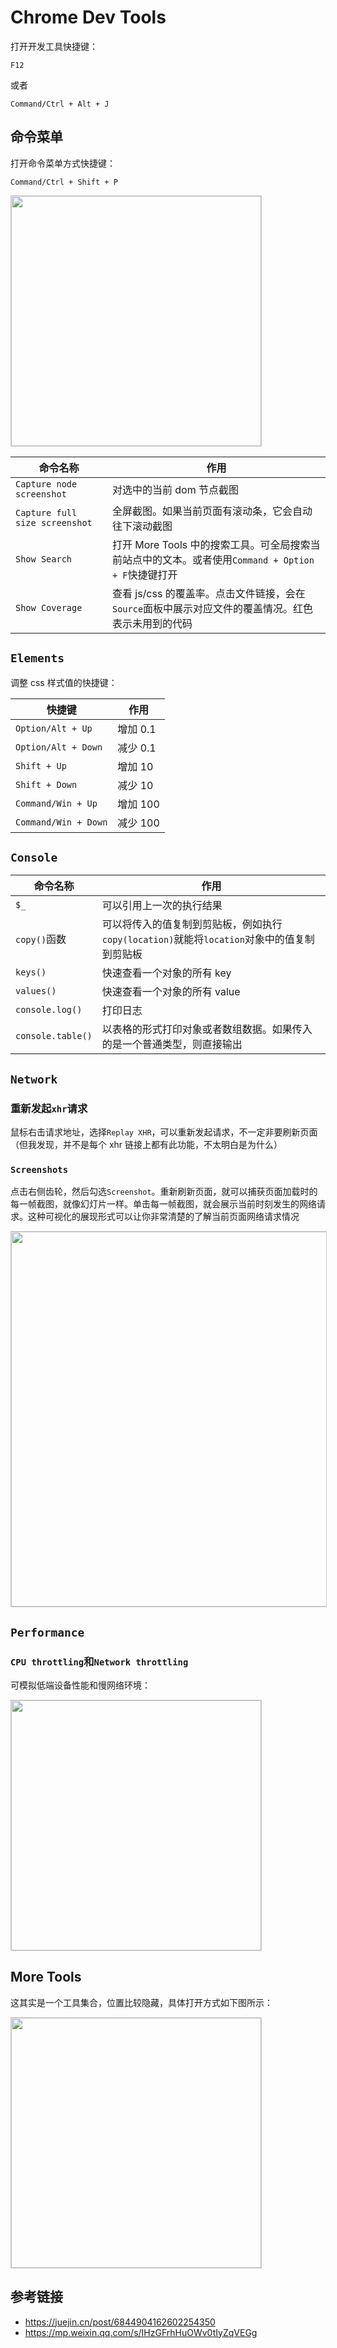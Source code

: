 # Chrome Dev Tools

打开开发工具快捷键：

```
F12
```

或者

```
Command/Ctrl + Alt + J
```

## 命令菜单

打开命令菜单方式快捷键：

```
Command/Ctrl + Shift + P
```

<img src="https://img14.360buyimg.com/imagetools/jfs/t1/167203/35/47897/68393/6731c9d7F0b2a3c89/98e585b03940e104.png" width="400" style="border: 1px solid #ccc" />

|命令名称|作用
---|---
`Capture node screenshot` | 对选中的当前 dom 节点截图
`Capture full size screenshot` | 全屏截图。如果当前页面有滚动条，它会自动往下滚动截图
`Show Search` | 打开 More Tools 中的搜索工具。可全局搜索当前站点中的文本。或者使用`Command + Option + F`快捷键打开
`Show Coverage` | 查看 js/css 的覆盖率。点击文件链接，会在`Source`面板中展示对应文件的覆盖情况。红色表示未用到的代码

## `Elements`

调整 css 样式值的快捷键：

|快捷键|作用
---|---
`Option/Alt + Up` | 增加 0.1
`Option/Alt + Down` | 减少 0.1
`Shift + Up` | 增加 10
`Shift + Down` | 减少 10
`Command/Win + Up` | 增加 100
`Command/Win + Down` | 减少 100


## `Console`

|命令名称|作用
---|---
`$_` | 可以引用上一次的执行结果
`copy()`函数 | 可以将传入的值复制到剪贴板，例如执行`copy(location)`就能将`location`对象中的值复制到剪贴板
`keys()` | 快速查看一个对象的所有 key
`values()` | 快速查看一个对象的所有 value
`console.log()` | 打印日志
`console.table()` | 以表格的形式打印对象或者数组数据。如果传入的是一个普通类型，则直接输出

## `Network`

### 重新发起`xhr`请求

鼠标右击请求地址，选择`Replay XHR`，可以重新发起请求，不一定非要刷新页面（但我发现，并不是每个 xhr 链接上都有此功能，不太明白是为什么）

### `Screenshots`

点击右侧齿轮，然后勾选`Screenshot`。重新刷新页面，就可以捕获页面加载时的每一帧截图，就像幻灯片一样。单击每一帧截图，就会展示当前时刻发生的网络请求。这种可视化的展现形式可以让你非常清楚的了解当前页面网络请求情况

<img src="https://img10.360buyimg.com/imagetools/jfs/t1/155906/27/51211/116533/6731f332F27dbd947/3905d08db4130037.png" width="600" style="border: 1px solid #ccc" />

## `Performance`

### `CPU throttling`和`Network throttling`

可模拟低端设备性能和慢网络环境：

<img src="https://img11.360buyimg.com/imagetools/jfs/t1/246452/12/24129/15741/67359b7fF59d0ee4f/ca289a4cb979dcaf.png" width="400" style="border: 1px solid #ccc" />

## More Tools

这其实是一个工具集合，位置比较隐藏，具体打开方式如下图所示：

<img src="https://img14.360buyimg.com/imagetools/jfs/t1/167277/39/50909/96954/6732ad67F3fcab077/a9504a4b02263bbf.png" width="400" style="border: 1px solid #ccc" />


## 参考链接

* https://juejin.cn/post/6844904162602254350
* https://mp.weixin.qq.com/s/IHzGFrhHuOWv0tIyZqVEGg
